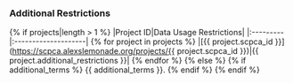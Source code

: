 ### Additional Restrictions

{% if projects|length > 1 %}
|Project ID|Data Usage Restrictions|
|:---------|:--------------------|
{% for project in projects %}
|[{{ project.scpca_id }}](https://scpca.alexslemonade.org/projects/{{ project.scpca_id }})|{{ project.additional_restrictions }}|
{% endfor %}
{% else %}
{% if additional_terms %}
{{ additional_terms }}.
{% endif %}
{% endif %}
